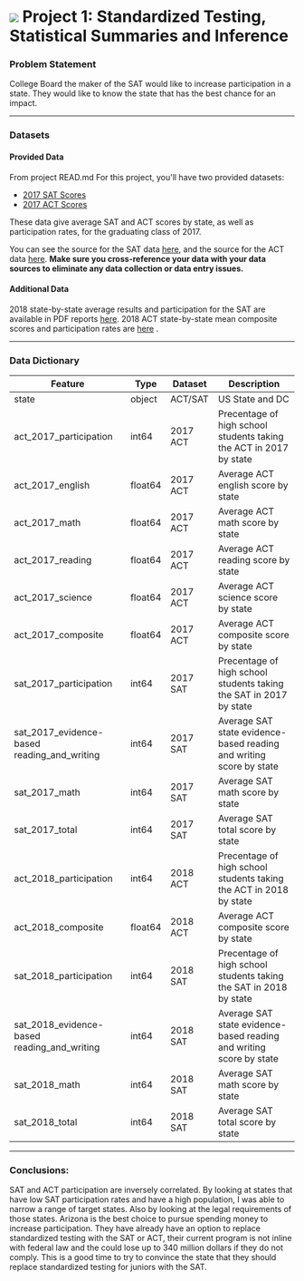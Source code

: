 # ![](https://ga-dash.s3.amazonaws.com/production/assets/logo-9f88ae6c9c3871690e33280fcf557f33.png) Project 1: Standardized Testing, Statistical Summaries and Inference

### Problem Statement

College Board the maker of the SAT would like to increase participation in a state. They would like to know the state that has the best chance for an impact.

---

### Datasets

#### Provided Data

From project READ.md
For this project, you'll have two provided datasets:

- [2017 SAT Scores](./data/sat_2017.csv)
- [2017 ACT Scores](./data/act_2017.csv)

These data give average SAT and ACT scores by state, as well as participation rates, for the graduating class of 2017.

You can see the source for the SAT data [here](https://blog.collegevine.com/here-are-the-average-sat-scores-by-state/), and the source for the ACT data [here](https://blog.prepscholar.com/act-scores-by-state-averages-highs-and-lows). **Make sure you cross-reference your data with your data sources to eliminate any data collection or data entry issues.**

#### Additional Data

2018 state-by-state average results and participation for the SAT are available in PDF reports [here](https://reports.collegeboard.org/sat-suite-program-results/state-results). 2018 ACT state-by-state mean composite scores and participation rates are [here](http://www.act.org/content/dam/act/unsecured/documents/cccr2018/Average-Scores-by-State.pdf) .


---

### Data Dictionary 

|Feature|Type|Dataset|Description|
|---|---|---|---|
state|object|ACT/SAT|US State and DC
act_2017_participation|int64|2017 ACT|Precentage of high school students taking the ACT in 2017 by state
act_2017_english|float64|2017 ACT|Average ACT english score by state
act_2017_math|float64|2017 ACT|Average ACT math score by state
act_2017_reading|float64|2017 ACT|Average ACT reading score by state
act_2017_science|float64|2017 ACT|Average ACT science score by state
act_2017_composite|float64|2017 ACT|Average ACT composite score by state
sat_2017_participation|int64|2017 SAT|Precentage of high school students taking the SAT in 2017 by state
sat_2017_evidence-based reading_and_writing|int64|2017 SAT|Average SAT state evidence-based reading and writing score by state
sat_2017_math|int64|2017 SAT|Average SAT math score by state
sat_2017_total|int64|2017 SAT|Average SAT total score by state
act_2018_participation|int64|2018 ACT|Precentage of high school students taking the ACT in 2018 by state
act_2018_composite|float64|2018 ACT|Average ACT composite score by state
sat_2018_participation|int64|2018 SAT|Precentage of high school students taking the SAT in 2018 by state
sat_2018_evidence-based reading_and_writing|int64|2018 SAT|Average SAT state evidence-based reading and writing score by state
sat_2018_math|int64|2018 SAT|Average SAT math score by state
sat_2018_total|int64|2018 SAT|Average SAT total score by state




---


### Conclusions:

SAT and ACT participation are inversely correlated. By looking at states that have low SAT participation rates and have a high population, I was able to narrow a range of target states. Also by looking at the legal requirements	of those states. Arizona is the best choice to pursue spending money to increase participation. They have already have an option to replace standardized testing with the SAT or ACT, their current program is not inline with federal law and the could lose up to 340 million dollars if they do not comply. This is a good time to try to convince the state that they should replace standardized testing for juniors with the SAT.